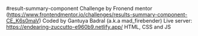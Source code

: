 #result-summary-component
Challenge by Fronend mentor (https://www.frontendmentor.io/challenges/results-summary-component-CE_K6s0maV)
Coded by Gantuya Badral (a.k.a mad_firebender)
Live server: https://endearing-zuccutto-e960b9.netlify.app/
HTML, CSS and JS
